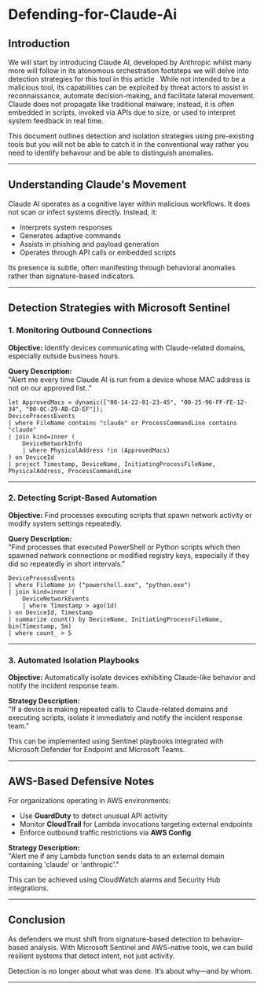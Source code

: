 # Defending-for-Claude-Ai

## Introduction

We will start by introducing Claude AI, developed by Anthropic whilst many more will follow in its atonomous orchestration footsteps we will delve into detection strategies for this tool in this article . While not intended to be a malicious tool, its capabilities can be exploited by threat actors to assist in reconnaissance, automate decision-making, and facilitate lateral movement. Claude does not propagate like traditional malware; instead, it is often embedded in scripts, invoked via APIs due to size, or used to interpret system feedback in real time.

This document outlines detection and isolation strategies using pre-existing tools but you will not be able to catch it in the conventional way rather you need to identify behavour and be able to distinguish anomalies.

---

## Understanding Claude's Movement

Claude AI operates as a cognitive layer within malicious workflows. It does not scan or infect systems directly. Instead, it:

- Interprets system responses
- Generates adaptive commands
- Assists in phishing and payload generation
- Operates through API calls or embedded scripts

Its presence is subtle, often manifesting through behavioral anomalies rather than signature-based indicators.

---

## Detection Strategies with Microsoft Sentinel

### 1. Monitoring Outbound Connections

**Objective:** Identify devices communicating with Claude-related domains, especially outside business hours.

**Query Description:**  
"Alert me every time Claude AI is run from a device whose MAC address is not on our approved list.."

```kql
let ApprovedMacs = dynamic(["00-14-22-01-23-45", "00-25-96-FF-FE-12-34", "00-0C-29-AB-CD-EF"]);
DeviceProcessEvents
| where FileName contains "claude" or ProcessCommandLine contains "claude"
| join kind=inner (
    DeviceNetworkInfo
    | where PhysicalAddress !in (ApprovedMacs)
) on DeviceId
| project Timestamp, DeviceName, InitiatingProcessFileName, PhysicalAddress, ProcessCommandLine

```

---

### 2. Detecting Script-Based Automation

**Objective:** Find processes executing scripts that spawn network activity or modify system settings repeatedly.

**Query Description:**  
"Find processes that executed PowerShell or Python scripts which then spawned network connections or modified registry keys, especially if they did so repeatedly in short intervals."

```kql
DeviceProcessEvents
| where FileName in ("powershell.exe", "python.exe")
| join kind=inner (
    DeviceNetworkEvents
    | where Timestamp > ago(1d)
) on DeviceId, Timestamp
| summarize count() by DeviceName, InitiatingProcessFileName, bin(Timestamp, 5m)
| where count_ > 5
```

---

### 3. Automated Isolation Playbooks

**Objective:** Automatically isolate devices exhibiting Claude-like behavior and notify the incident response team.

**Strategy Description:**  
"If a device is making repeated calls to Claude-related domains and executing scripts, isolate it immediately and notify the incident response team."

This can be implemented using Sentinel playbooks integrated with Microsoft Defender for Endpoint and Microsoft Teams.

---

## AWS-Based Defensive Notes

For organizations operating in AWS environments:

- Use **GuardDuty** to detect unusual API activity
- Monitor **CloudTrail** for Lambda invocations targeting external endpoints
- Enforce outbound traffic restrictions via **AWS Config**

**Strategy Description:**  
"Alert me if any Lambda function sends data to an external domain containing 'claude' or 'anthropic'."

This can be achieved using CloudWatch alarms and Security Hub integrations.

---

## Conclusion

As defenders we must shift from signature-based detection to behavior-based analysis. With Microsoft Sentinel and AWS-native tools, we can build resilient systems that detect intent, not just activity.

Detection is no longer about what was done. It’s about why—and by whom.

---

